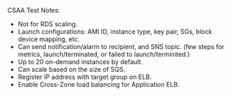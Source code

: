 CSAA Test Notes:  
* Not for RDS scaling.
* Launch configurations: AMI ID, instance type, key pair, SGs, block device mapping, etc.
* Can send notification/alarm to recipient, and SNS topic. (few steps for metrics, launch/terminated, or failed to launch/terminited.)
* Up to 20 on-demand instances by default.
* Can scale based on the size of SQS.
* Register IP address with target group on ELB.
* Enable Cross-Zone load balancing for Application ELB.
